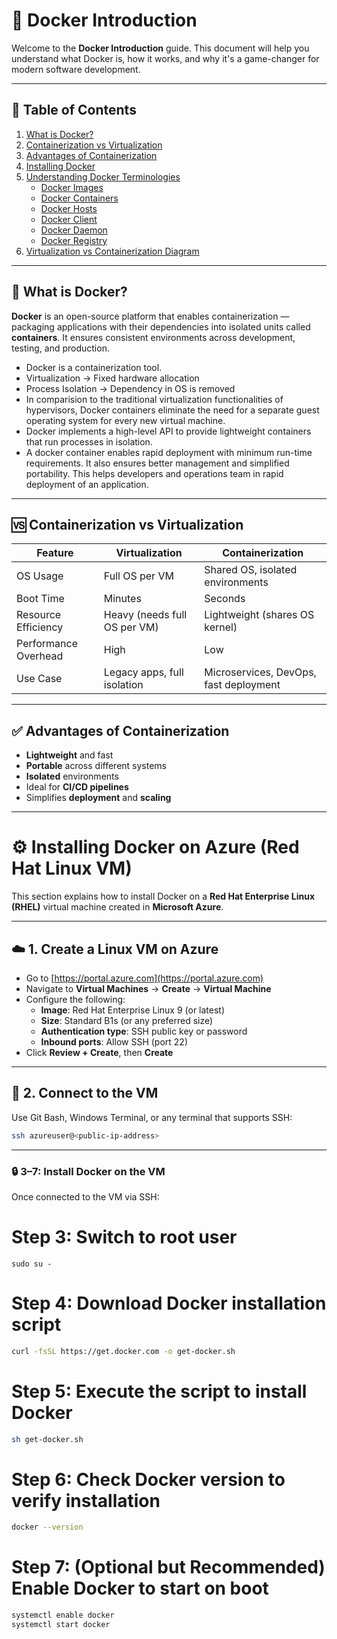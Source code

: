 # 🐳 Docker Introduction

Welcome to the **Docker Introduction** guide. This document will help you understand what Docker is, how it works, and why it's a game-changer for modern software development.

---

## 🧭 Table of Contents

1. [What is Docker?](#-what-is-docker)
2. [Containerization vs Virtualization](#-containerization-vs-virtualization)
3. [Advantages of Containerization](#-advantages-of-containerization)
4. [Installing Docker](#-installing-docker)
5. [Understanding Docker Terminologies](#-understanding-docker-terminologies)
   - [Docker Images](#docker-images)
   - [Docker Containers](#docker-containers)
   - [Docker Hosts](#docker-hosts)
   - [Docker Client](#docker-client)
   - [Docker Daemon](#docker-daemon)
   - [Docker Registry](#docker-registry)
6. [Virtualization vs Containerization Diagram](#-visual-comparison-virtualization-vs-containerization)

---

## 📌 What is Docker?

**Docker** is an open-source platform that enables containerization — packaging applications with their dependencies into isolated units called **containers**. It ensures consistent environments across development, testing, and production.

* Docker is a containerization tool.
* Virtualization -> Fixed hardware allocation
* Process Isolation -> Dependency in OS is removed
* In comparision to the traditional virtualization functionalities of hypervisors, Docker containers eliminate the need for a separate guest operating system for every new virtual machine.
* Docker implements a high-level API to provide lightweight containers that run processes in isolation.
* A docker container enables rapid deployment with minimum run-time requirements. It also ensures better management and simplified portability. This helps developers and operations team in rapid deployment of an application.
  


---

## 🆚 Containerization vs Virtualization

| Feature               | Virtualization                              | Containerization                              |
|-----------------------|---------------------------------------------|------------------------------------------------|
| OS Usage              | Full OS per VM                              | Shared OS, isolated environments               |
| Boot Time             | Minutes                                     | Seconds                                        |
| Resource Efficiency   | Heavy (needs full OS per VM)                | Lightweight (shares OS kernel)                |
| Performance Overhead  | High                                         | Low                                            |
| Use Case              | Legacy apps, full isolation                 | Microservices, DevOps, fast deployment         |

---

## ✅ Advantages of Containerization

- **Lightweight** and fast
- **Portable** across different systems
- **Isolated** environments
- Ideal for **CI/CD pipelines**
- Simplifies **deployment** and **scaling**

---

# ⚙️ Installing Docker on Azure (Red Hat Linux VM)

This section explains how to install Docker on a **Red Hat Enterprise Linux (RHEL)** virtual machine created in **Microsoft Azure**.

---

## ☁️ 1. Create a Linux VM on Azure

- Go to [https://portal.azure.com](https://portal.azure.com)
- Navigate to **Virtual Machines** → **Create** → **Virtual Machine**
- Configure the following:
  - **Image**: Red Hat Enterprise Linux 9 (or latest)
  - **Size**: Standard B1s (or any preferred size)
  - **Authentication type**: SSH public key or password
  - **Inbound ports**: Allow SSH (port 22)
- Click **Review + Create**, then **Create**

---

## 🔗 2. Connect to the VM

Use Git Bash, Windows Terminal, or any terminal that supports SSH:

```bash
ssh azureuser@<public-ip-address>
```

---

### 🔒 3–7: Install Docker on the VM

Once connected to the VM via SSH:

# Step 3: Switch to root user
```bah
sudo su -
```

# Step 4: Download Docker installation script
```bash
curl -fsSL https://get.docker.com -o get-docker.sh
```

# Step 5: Execute the script to install Docker
```bash
sh get-docker.sh
```

# Step 6: Check Docker version to verify installation
```bash
docker --version
```

# Step 7: (Optional but Recommended) Enable Docker to start on boot
```bash
systemctl enable docker
systemctl start docker
```

